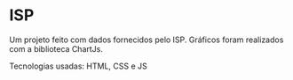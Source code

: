 # ISP
Um projeto feito com dados fornecidos pelo ISP. Gráficos foram realizados com a biblioteca ChartJs.

Tecnologias usadas: HTML, CSS e JS
